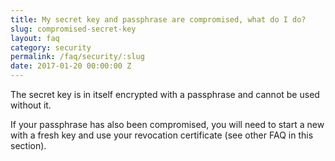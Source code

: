 ```yaml
---
title: My secret key and passphrase are compromised, what do I do?
slug: compromised-secret-key
layout: faq
category: security
permalink: /faq/security/:slug
date: 2017-01-20 00:00:00 Z
---
```

The secret key is in itself encrypted with a passphrase and cannot be used without it.

If your passphrase has also been compromised, you will need to start a new with a fresh key and use your 
revocation certificate (see other FAQ in this section).
